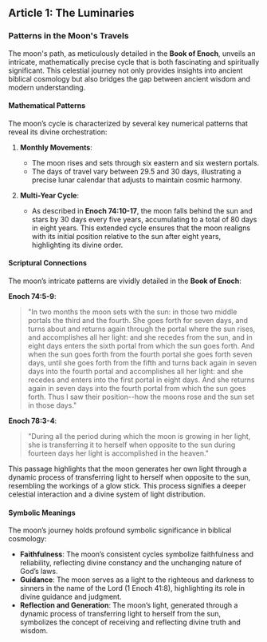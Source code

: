 ## Article 1: The Luminaries

### Patterns in the Moon's Travels

The moon's path, as meticulously detailed in the **Book of Enoch**, unveils an intricate, mathematically precise cycle that is both fascinating and spiritually significant. This celestial journey not only provides insights into ancient biblical cosmology but also bridges the gap between ancient wisdom and modern understanding.

#### Mathematical Patterns

The moon’s cycle is characterized by several key numerical patterns that reveal its divine orchestration:

1. **Monthly Movements**:
    - The moon rises and sets through six eastern and six western portals.
    - The days of travel vary between 29.5 and 30 days, illustrating a precise lunar calendar that adjusts to maintain cosmic harmony.

2. **Multi-Year Cycle**:
    - As described in **Enoch 74:10-17**, the moon falls behind the sun and stars by 30 days every five years, accumulating to a total of 80 days in eight years. This extended cycle ensures that the moon realigns with its initial position relative to the sun after eight years, highlighting its divine order.

#### Scriptural Connections

The moon’s intricate patterns are vividly detailed in the **Book of Enoch**:

**Enoch 74:5-9**:
> "In two months the moon sets with the sun: in those two middle portals the third and the fourth. She goes forth for seven days, and turns about and returns again through the portal where the sun rises, and accomplishes all her light: and she recedes from the sun, and in eight days enters the sixth portal from which the sun goes forth. And when the sun goes forth from the fourth portal she goes forth seven days, until she goes forth from the fifth and turns back again in seven days into the fourth portal and accomplishes all her light: and she recedes and enters into the first portal in eight days. And she returns again in seven days into the fourth portal from which the sun goes forth. Thus I saw their position--how the moons rose and the sun set in those days."

**Enoch 78:3-4**:
> "During all the period during which the moon is growing in her light, she is transferring it to herself when opposite to the sun during fourteen days her light is accomplished in the heaven."

This passage highlights that the moon generates her own light through a dynamic process of transferring light to herself when opposite to the sun, resembling the workings of a glow stick. This process signifies a deeper celestial interaction and a divine system of light distribution.

#### Symbolic Meanings

The moon’s journey holds profound symbolic significance in biblical cosmology:

- **Faithfulness**: The moon’s consistent cycles symbolize faithfulness and reliability, reflecting divine constancy and the unchanging nature of God’s laws.
- **Guidance**: The moon serves as a light to the righteous and darkness to sinners in the name of the Lord (1 Enoch 41:8), highlighting its role in divine guidance and judgment.
- **Reflection and Generation**: The moon’s light, generated through a dynamic process of transferring light to herself from the sun, symbolizes the concept of receiving and reflecting divine truth and wisdom.

